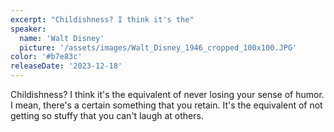 ```yaml
---
excerpt: "Childishness? I think it's the"
speaker:
  name: 'Walt Disney'
  picture: '/assets/images/Walt_Disney_1946_cropped_100x100.JPG'
color: '#b7e83c'
releaseDate: '2023-12-18'
---
```

Childishness? I think it's the equivalent of never losing your sense of humor. I mean, there's a certain something that you retain. It's the equivalent of not getting so stuffy that you can't laugh at others.